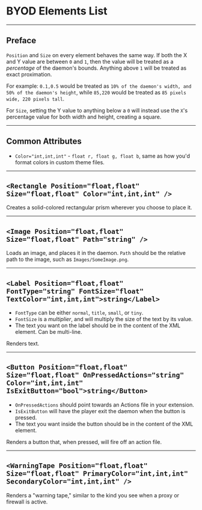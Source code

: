 # BYOD Elements List
---
## Preface
`Position` and `Size` on every element behaves the same way. If both the X and Y value are between `0` and `1`, then the value will be treated as a *percentage* of the daemon's bounds. Anything above `1` will be treated as exact proximation.

For example: `0.1,0.5` would be treated as `10% of the daemon's width, and 50% of the daemon's height`, while `85,220` would be treated as `85 pixels wide, 220 pixels tall`.

For `Size`, setting the Y value to anything below a `0` will instead use the `X`'s percentage value for both width and height, creating a square.

---
## Common Attributes
* `Color="int,int,int"` - `float r, float g, float b`, same as how you'd format colors in custom theme files.

---

## `<Rectangle Position="float,float" Size="float,float" Color="int,int,int" />`
Creates a solid-colored rectangular prism wherever you choose to place it.

---

## `<Image Position="float,float" Size="float,float" Path="string" />`
Loads an image, and places it in the daemon. `Path` should be the relative path to the image, such as `Images/SomeImage.png`.

---

## `<Label Position="float,float" FontType="string" FontSize="float" TextColor="int,int,int">string</Label>`
* `FontType` can be either `normal`, `title`, `small`, or `tiny`.
* `FontSize` is a *multiplier*, and will multiply the size of the text by its value.
* The text you want on the label should be in the content of the XML element. Can be multi-line.

Renders text.

---

## `<Button Position="float,float" Size="float,float" OnPressedActions="string" Color="int,int,int" IsExitButton="bool">string</Button>`
* `OnPressedActions` should point towards an Actions file in your extension.
* `IsExitButton` will have the player exit the daemon when the button is pressed.
* The text you want inside the button should be in the content of the XML element.

Renders a button that, when pressed, will fire off an action file.

---

## `<WarningTape Position="float,float" Size="float,float" PrimaryColor="int,int,int" SecondaryColor="int,int,int" />`
Renders a "warning tape," similar to the kind you see when a proxy or firewall is active.